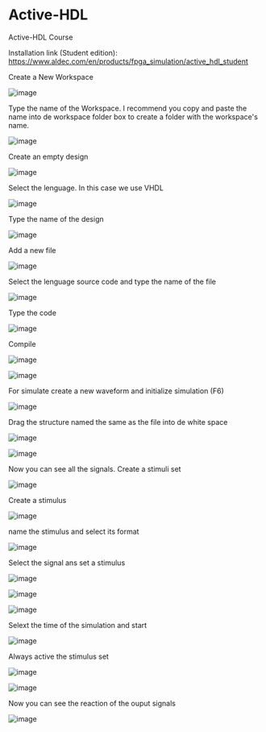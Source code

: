 # Active-HDL
Active-HDL Course

Installation link (Student edition): https://www.aldec.com/en/products/fpga_simulation/active_hdl_student

Create a New Workspace

![image](https://user-images.githubusercontent.com/98138216/236651364-6a44901f-c86f-4c6d-9e56-65417323670e.png)

Type the name of the Workspace. I recommend you copy and paste the name into de workspace folder box to create a folder with the workspace's name.

![image](https://user-images.githubusercontent.com/98138216/236651444-83bf03f3-76bf-4768-a9c6-ccc8ccd70b0d.png)

Create an empty design

![image](https://user-images.githubusercontent.com/98138216/236651556-c3ff26e0-4f06-43c9-8bc0-28e39e845cb8.png)

Select the lenguage. In this case we use VHDL

![image](https://user-images.githubusercontent.com/98138216/236651573-a1d226e6-291d-4c95-affa-4662afbdb009.png)

Type the name of the design

![image](https://user-images.githubusercontent.com/98138216/236651612-3ddd5002-68cc-417b-ab47-e7304772e813.png)

Add a new file

![image](https://user-images.githubusercontent.com/98138216/236651621-e3743279-2cc5-4c0a-a7c2-e6801e2d5dc0.png)

Select the lenguage source code and type the name of the file

![image](https://user-images.githubusercontent.com/98138216/236651625-9564badb-67cf-430c-9c32-aefe513c66f2.png)

Type the code

![image](https://user-images.githubusercontent.com/98138216/236651705-02a923c0-56d9-4a49-a13f-0fb7f16a7977.png)

Compile

![image](https://user-images.githubusercontent.com/98138216/236651725-3f64aafd-3645-4c23-8ee7-af9de564149f.png)

![image](https://user-images.githubusercontent.com/98138216/236651732-e13ba108-1686-48a3-8d32-389df4b3fbfc.png)

For simulate create a new waveform and initialize simulation (F6)

![image](https://user-images.githubusercontent.com/98138216/236651750-b2e5f11f-1166-472f-b31b-7459311409b2.png)

Drag the structure named the same as the file into de white space

![image](https://user-images.githubusercontent.com/98138216/236651828-cc1418d2-79cc-4846-874c-8b4712d5c09a.png)

![image](https://user-images.githubusercontent.com/98138216/236651835-18a5bad9-b7b7-4043-9c27-90ca3928d3c2.png)

Now you can see all the signals. Create a stimuli set

![image](https://user-images.githubusercontent.com/98138216/236651895-26dc2256-1731-4e81-b935-d96da8502283.png)

Create a stimulus

![image](https://user-images.githubusercontent.com/98138216/236651916-00db8f06-554a-43ac-934c-b6d2913e35e9.png)

name the stimulus and select its format

![image](https://user-images.githubusercontent.com/98138216/236651977-c294d631-87f4-4a06-98ba-fae662925517.png)

Select the signal ans set a stimulus

![image](https://user-images.githubusercontent.com/98138216/236652025-49c7d18c-4112-4970-a1ee-d94ce3242264.png)

![image](https://user-images.githubusercontent.com/98138216/236652032-216f9f92-0eef-4947-a58d-87fb8009a29a.png)

![image](https://user-images.githubusercontent.com/98138216/236652051-00bd7cfa-6ce1-4d6e-a0ab-38ceb6737052.png)

Selext the time of the simulation and start

![image](https://user-images.githubusercontent.com/98138216/236652062-c415e38e-3c05-4c0a-a55e-2a81f76e3749.png)

Always active the stimulus set

![image](https://user-images.githubusercontent.com/98138216/236652093-03129bca-2c1a-4f20-a965-9e1edb888957.png)

![image](https://user-images.githubusercontent.com/98138216/236652095-1f87ed05-0496-4a93-82c0-a9c07760cab9.png)

Now you can see the reaction of the ouput signals

![image](https://user-images.githubusercontent.com/98138216/236652148-a74e5e41-8e25-4cda-86c2-9cdf69e410ed.png)
















